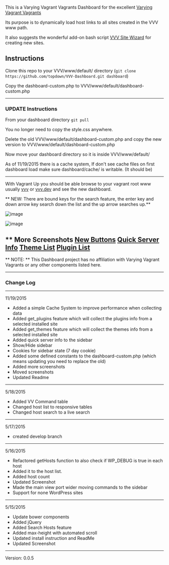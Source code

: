 This is a Varying Vagrant Vagrants Dashboard for the excellent [Varying Vagrant Vagrants](https://github.com/Varying-Vagrant-Vagrants/VVV)

Its purpose is to dynamically load host links to all sites created in the VVV www path.

It also suggests the wonderful add-on bash script [VVV Site Wizard](https://github.com/aliso/vvv-site-wizard) for creating new sites.

Instructions
-
Clone this repo to your VVV/www/default/ directory (`git clone https://github.com/topdown/VVV-Dashboard.git dashboard`)

Copy the dashboard-custom.php to VVV/www/default/dashboard-custom.php

---
### UPDATE Instructions 
From your dashboard directory ```git pull```

You no longer need to copy the style.css anywhere.

Delete the old VVV/www/default/dashboard-custom.php and copy the new version to VVV/www/default/dashboard-custom.php

Now move your dashboard directory so it is inside VVV/www/default/

As of 11/19/2015 there is a cache system, If don't see cache files on first dashboard load make sure dashboard/cache/ is writable. (It should be)

---

With Vagrant Up you should be able browse to your vagrant root www usually [vvv](http://vvv) or [vvv.dev](http://vvv.dev) and see the new dashboard.

** NEW: There are bound keys for the search feature, the enter key and down arrow key search down the list and the up arrow searches up.**


![image](https://raw.githubusercontent.com/topdown/VVV-Dashboard/master/screenshots/screenshot.png)

![image](https://raw.githubusercontent.com/topdown/VVV-Dashboard/master/screenshots/live-search.gif)

** More Screenshots
[New Buttons](https://raw.githubusercontent.com/topdown/VVV-Dashboard/master/screenshots/host-list.png)
[Quick Server Info](https://raw.githubusercontent.com/topdown/VVV-Dashboard/master/screenshots/server-info.png)
[Theme List](https://raw.githubusercontent.com/topdown/VVV-Dashboard/master/screenshots/theme-list.png)
[Plugin List](https://raw.githubusercontent.com/topdown/VVV-Dashboard/master/screenshots/plugin-list.png)
---
** NOTE: ** This Dashboard project has no affiliation with Varying Vagrant Vagrants or any other components listed here.

---

### Change Log

---
11/19/2015

* Added a simple Cache System to improve performance when collecting data
* Added get_plugins feature which will collect the plugins info from a selected installed site
* Added get_themes feature which will collect the themes info from a selected installed site
* Added quick server info to the sidebar
* Show/Hide sidebar
* Cookies for sidebar state (7 day cookie)
* Added some defined constants to the dashboard-custom.php (which means updating you need to replace the old)
* Added more screenshots
* Moved screenshots
* Updated Readme

---
5/18/2015

* Added VV Command table
* Changed host list to responsive tables
* Changed host search to a live search

---
5/17/2015

* created develop branch

---
5/16/2015

* Refactored getHosts function to also check if WP_DEBUG is true in each host
* Added it to the host list.
* Added host count
* Updated Screenshot
* Made the main view port wider moving commands to the sidebar
* Support for none WordPress sites

---
5/15/2015

* Update bower components
* Added jQuery
* Added Search Hosts feature
* Added max-height with automated scroll
* Updated install instruction and ReadMe
* Updated Screenshot

--- 
Version: 0.0.5
